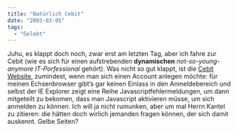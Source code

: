 ```yaml
---
title: "Natürlich Cebit"
date: "2003-03-05"
tags:
  - "Gelebt"
---
```


Juhu, es klappt doch noch, zwar erst am letzten Tag, aber ich fahre zur Cebit (wie es sich für einen aufstrebenden **dynamischen** _not-so-young-anymore IT-Porfessional_ gehört). Was nicht so gut klappt, ist die [Cebit Website](http://www.cebit.de "Cebit Homepage"), zumindest, wenn man sich einen Account anlegen möchte: für meinen Echsenbrowser gibt’s gar keinen Einlass in den Anmeldebereich und selbst der IE Explorer zeigt eine Reihe Javascriptfehlermeldungen, um dann mitgeteilt zu bekomen, dass man Javascript aktivieren müsse, um sich anmelden zu können. Ich will ja nicht rumunken, aber um mal Herrn Kantel zu zitieren: die hätten doch wirlich jemanden fragen können, der sich damit auskennt. Gelbe Seiten?

